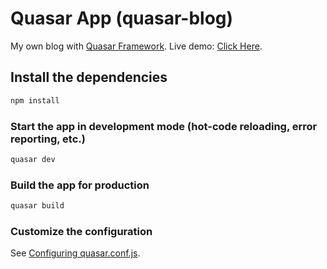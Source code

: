 # Quasar App (quasar-blog)

My own blog with [Quasar Framework](https://quasar.dev).
Live demo: [Click Here](https://blog.xc-cs.com).

## Install the dependencies
```bash
npm install
```

### Start the app in development mode (hot-code reloading, error reporting, etc.)
```bash
quasar dev
```


### Build the app for production
```bash
quasar build
```

### Customize the configuration
See [Configuring quasar.conf.js](https://quasar.dev/quasar-cli/quasar-conf-js).
